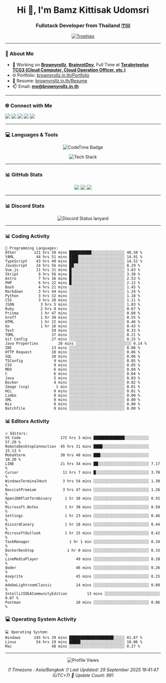 <h1 align="center">Hi 👋, I'm Bamz Kittisak Udomsri</h1>
<h3 align="center">Fullstack Developer from Thailand 🇹🇭</h3>

<p align="center">
  <a href="https://github.com/ryo-ma/github-profile-trophy">
    <img src="https://github-profile-trophy.vercel.app/?username=brownyroll" alt="Trophies" />
  </a>
</p>

---

### 🔧 About Me

- 🔭 Working on [**Brownyrollz**](https://github.com/Brownyrollz), [**BrainrotDev**](https://github.com/brainrotdev), Full Time at [**Terabyteplus TCG3 (Cloud Computer, Cloud Operation Officer, etc.)**](https://tcloud.in.th)
- 🌐 Portfolio: [brownyrollz.in.th/Portfolio](https://Brownyrollz.in.th/Portfolio)
- 📄 Resume: [brownyrollz.in.th/Resume](https://Brownyrollz.in.th/Resume)
- 📫 Email: **me@brownyrollz.in.th**
---

### 🌐 Connect with Me

<p align="left">
  <a href="https://codepen.io/brownyroll" target="_blank"><img src="https://img.shields.io/badge/CodePen-000?style=for-the-badge&logo=codepen&logoColor=white" /></a>
  <a href="https://fb.com/brownyroll.bbamz" target="_blank"><img src="https://img.shields.io/badge/Facebook-1877F2?style=for-the-badge&logo=facebook&logoColor=white" /></a>
  <a href="https://instagram.com/brownyroll.darkalich" target="_blank"><img src="https://img.shields.io/badge/Instagram-E4405F?style=for-the-badge&logo=instagram&logoColor=white" /></a>
  <a href="https://www.youtube.com/c/brownyrollz" target="_blank"><img src="https://img.shields.io/badge/YouTube-FF0000?style=for-the-badge&logo=youtube&logoColor=white" /></a>
  <a href="https://discord.gg/yyJRFxTXGU" target="_blank"><img src="https://img.shields.io/badge/Discord-5865F2?style=for-the-badge&logo=discord&logoColor=white" /></a>
</p>

---

### 💻 Languages & Tools

<p align="center">
  <img href="https://codetime.dev" alt="CodeTime Badge" src="https://shields.jannchie.com/endpoint?style=flat&color=222&url=https%3A%2F%2Fapi.codetime.dev%2Fv3%2Fusers%2Fshield%3Fuid%3D34055">
  <br/>
  <!--START_SECTION:tech-->
<p align="center">
  <img src="https://skillicons.dev/icons?i=html,css,js,ts,react,nextjs,nodejs,vue,php,laravel,dotnet,django,tailwind,bootstrap,express,arduino,mysql,sqlite,mongodb,nginx,docker,git,linux,figma,postman,astro,bash,bun,cloudflare,discord,discordjs" alt="Tech Stack" />
</p>
<!--END_SECTION:tech-->
</p>

---

### 📊 GitHub Stats

<p align="center">
  <img src="https://github-readme-stats.vercel.app/api?username=brownyroll&show_icons=true" />
  <img src="https://github-readme-stats.vercel.app/api/top-langs/?username=brownyroll&layout=compact" />
  <img src="https://github-readme-streak-stats.herokuapp.com/?user=brownyroll" />
</p>

---

### 📊 Discord Stats

<p align="center">
     <img alt='Discord Status lanyard' src='https://lanyard.cnrad.dev/api/280676963885121536' />
</p>

---

<p align="center">


### 📊 Coding Activity

<!--START_SECTION:waka-->
```text
💬 Programming Languages:
Other        121 hrs 50 mins ██████████░░░░░░░░░░░░░░░ 40.50 %
YAML          44 hrs 51 mins ████░░░░░░░░░░░░░░░░░░░░░ 14.91 %
TypeScript    43 hrs 40 mins ████░░░░░░░░░░░░░░░░░░░░░ 14.52 %
JavaScript    24 hrs 56 mins ██░░░░░░░░░░░░░░░░░░░░░░░ 8.29 %
Vue.js        11 hrs 31 mins █░░░░░░░░░░░░░░░░░░░░░░░░ 3.83 %
Skript         9 hrs 56 mins █░░░░░░░░░░░░░░░░░░░░░░░░ 3.30 %
Astro          7 hrs 36 mins █░░░░░░░░░░░░░░░░░░░░░░░░ 2.53 %
PHP            6 hrs 22 mins █░░░░░░░░░░░░░░░░░░░░░░░░ 2.12 %
Bash           4 hrs 21 mins ░░░░░░░░░░░░░░░░░░░░░░░░░ 1.45 %
Markdown       3 hrs 44 mins ░░░░░░░░░░░░░░░░░░░░░░░░░ 1.24 %
Python         3 hrs 32 mins ░░░░░░░░░░░░░░░░░░░░░░░░░ 1.18 %
CSS            3 hrs 20 mins ░░░░░░░░░░░░░░░░░░░░░░░░░ 1.11 %
JSON            3 hrs 5 mins ░░░░░░░░░░░░░░░░░░░░░░░░░ 1.03 %
Ruby            2 hrs 0 mins ░░░░░░░░░░░░░░░░░░░░░░░░░ 0.67 %
Prisma          1 hr 47 mins ░░░░░░░░░░░░░░░░░░░░░░░░░ 0.60 %
Groff           1 hr 38 mins ░░░░░░░░░░░░░░░░░░░░░░░░░ 0.55 %
HTML            1 hr 22 mins ░░░░░░░░░░░░░░░░░░░░░░░░░ 0.46 %
Go              1 hr 16 mins ░░░░░░░░░░░░░░░░░░░░░░░░░ 0.43 %
Text                 59 mins ░░░░░░░░░░░░░░░░░░░░░░░░░ 0.33 %
TOML                 37 mins ░░░░░░░░░░░░░░░░░░░░░░░░░ 0.21 %
Git Config           27 mins ░░░░░░░░░░░░░░░░░░░░░░░░░ 0.15 %
Java Properties         26 mins ░░░░░░░░░░░░░░░░░░░░░░░░░ 0.14 %
INI                  13 mins ░░░░░░░░░░░░░░░░░░░░░░░░░ 0.08 %
HTTP Request         10 mins ░░░░░░░░░░░░░░░░░░░░░░░░░ 0.06 %
SQL                  10 mins ░░░░░░░░░░░░░░░░░░░░░░░░░ 0.06 %
TSConfig              9 mins ░░░░░░░░░░░░░░░░░░░░░░░░░ 0.05 %
CSV                   9 mins ░░░░░░░░░░░░░░░░░░░░░░░░░ 0.05 %
MDX                   6 mins ░░░░░░░░░░░░░░░░░░░░░░░░░ 0.04 %
C                     6 mins ░░░░░░░░░░░░░░░░░░░░░░░░░ 0.04 %
Java                  5 mins ░░░░░░░░░░░░░░░░░░░░░░░░░ 0.03 %
Docker                4 mins ░░░░░░░░░░░░░░░░░░░░░░░░░ 0.02 %
Image (svg)            1 min ░░░░░░░░░░░░░░░░░░░░░░░░░ 0.01 %
HCL                   0 mins ░░░░░░░░░░░░░░░░░░░░░░░░░ 0.01 %
Limbo                 0 mins ░░░░░░░░░░░░░░░░░░░░░░░░░ 0.00 %
XML                   0 mins ░░░░░░░░░░░░░░░░░░░░░░░░░ 0.00 %
Nix                   0 mins ░░░░░░░░░░░░░░░░░░░░░░░░░ 0.00 %
Batchfile             0 mins ░░░░░░░░░░░░░░░░░░░░░░░░░ 0.00 %

```
<!--END_SECTION:waka-->

### 📊 Editors Activity

<!--START_SECTION:editors-->
```text
🔥 Editors:
VS Code                  172 hrs 3 mins ██████████████░░░░░░░░░░░ 57.20 %
RemoteDesktopConnection  45 hrs 31 mins ████░░░░░░░░░░░░░░░░░░░░░ 15.13 %
MobaXterm                30 hrs 40 mins ███░░░░░░░░░░░░░░░░░░░░░░ 10.20 %
LINE                     21 hrs 34 mins ██░░░░░░░░░░░░░░░░░░░░░░░ 7.17 %
Cursor                    11 hrs 7 mins █░░░░░░░░░░░░░░░░░░░░░░░░ 3.70 %
WindowsTerminalHost       3 hrs 54 mins ░░░░░░░░░░░░░░░░░░░░░░░░░ 1.30 %
NavicatPremium            3 hrs 47 mins ░░░░░░░░░░░░░░░░░░░░░░░░░ 1.26 %
OpenJDKPlatformbinary      1 hr 38 mins ░░░░░░░░░░░░░░░░░░░░░░░░░ 0.55 %
Microsoft.Notes            1 hr 30 mins ░░░░░░░░░░░░░░░░░░░░░░░░░ 0.50 %
Settings                   1 hr 23 mins ░░░░░░░░░░░░░░░░░░░░░░░░░ 0.46 %
DiscordCanary              1 hr 18 mins ░░░░░░░░░░░░░░░░░░░░░░░░░ 0.44 %
MicrosoftOutlook           1 hr 15 mins ░░░░░░░░░░░░░░░░░░░░░░░░░ 0.42 %
TaskManager                  1 hr 1 min ░░░░░░░░░░░░░░░░░░░░░░░░░ 0.34 %
DockerDesktop               1 hr 0 mins ░░░░░░░░░░░░░░░░░░░░░░░░░ 0.33 %
LineMediaPlayer                 49 mins ░░░░░░░░░░░░░░░░░░░░░░░░░ 0.28 %
Qoder                           46 mins ░░░░░░░░░░░░░░░░░░░░░░░░░ 0.26 %
Aseprite                        45 mins ░░░░░░░░░░░░░░░░░░░░░░░░░ 0.25 %
AdobeLightroomClassic           14 mins ░░░░░░░░░░░░░░░░░░░░░░░░░ 0.08 %
IntelliJIDEACommunityEdition         13 mins ░░░░░░░░░░░░░░░░░░░░░░░░░ 0.07 %
Postman                         10 mins ░░░░░░░░░░░░░░░░░░░░░░░░░ 0.06 %

```
<!--END_SECTION:editors-->

### 💻 Operating System Activity

<!--START_SECTION:os-->
```text
💻 Operating System:
Windows      245 hrs 39 mins ████████████████████░░░░░ 81.67 %
Linux         54 hrs 19 mins █████░░░░░░░░░░░░░░░░░░░░ 18.06 %
Mac                  48 mins ░░░░░░░░░░░░░░░░░░░░░░░░░ 0.27 %
```
<!--END_SECTION:os-->
</p>

---

<p align="center">
  <img src="https://komarev.com/ghpvc/?username=brownyroll&label=Profile%20views&color=0e75b6&style=flat" alt="Profile Views" />
</p>

<!-- Metadata -->
<p align="center"> 
    <i>
        ⏰ Timezone : Asia/Bangkok
        ⏰ Last Updated: <!--LAST_UPDATED-->29 September 2025 19:41:47 (UTC+7)<!--END_LAST_UPDATED-->
        🔄️ Update Count: <!--UPDATE_COUNT-->991<!--END_UPDATE_COUNT-->
    </i>
</p>

